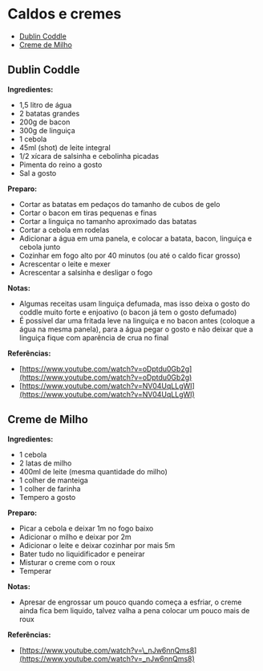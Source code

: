 # Caldos e cremes

* [Dublin Coddle](caldos_e_cremes.md#dublin-coddle)
* [Creme de Milho](caldos_e_cremes.md#creme-de-milho)

## Dublin Coddle

**Ingredientes:**

* 1,5 litro de água
* 2 batatas grandes
* 200g de bacon
* 300g de linguiça
* 1 cebola
* 45ml \(shot\) de leite integral
* 1/2 xícara de salsinha e cebolinha picadas
* Pimenta do reino a gosto
* Sal a gosto

**Preparo:**

* Cortar as batatas em pedaços do tamanho de cubos de gelo
* Cortar o bacon em tiras pequenas e finas
* Cortar a linguiça no tamanho aproximado das batatas
* Cortar a cebola em rodelas
* Adicionar a água em uma panela, e colocar a batata, bacon, linguiça e cebola junto
* Cozinhar em fogo alto por 40 minutos \(ou até o caldo ficar grosso\)
* Acrescentar o leite e mexer
* Acrescentar a salsinha e desligar o fogo

**Notas:**

* Algumas receitas usam linguiça defumada, mas isso deixa o gosto do coddle muito forte e enjoativo \(o bacon já tem o gosto defumado\)
* É possível dar uma fritada leve na linguiça e no bacon antes \(coloque a água na mesma panela\), para a água pegar o gosto e não deixar que a linguiça fique com aparência de crua no final

**Referências:**

* [https://www.youtube.com/watch?v=oDptdu0Gb2g](https://www.youtube.com/watch?v=oDptdu0Gb2g)
* [https://www.youtube.com/watch?v=NV04UqLLgWI](https://www.youtube.com/watch?v=NV04UqLLgWI)

## Creme de Milho

**Ingredientes:**

* 1 cebola
* 2 latas de milho
* 400ml de leite \(mesma quantidade do milho\)
* 1 colher de manteiga
* 1 colher de farinha
* Tempero a gosto

**Preparo:**

* Picar a cebola e deixar 1m no fogo baixo
* Adicionar o milho e deixar por 2m
* Adicionar o leite e deixar cozinhar por mais 5m
* Bater tudo no liquidificador e peneirar
* Misturar o creme com o roux
* Temperar

**Notas:**

* Apresar de engrossar um pouco quando começa a esfriar, o creme ainda fica bem liquido, talvez valha a pena colocar um pouco mais de roux

**Referências:**

* [https://www.youtube.com/watch?v=\_nJw6nnQms8](https://www.youtube.com/watch?v=_nJw6nnQms8)

